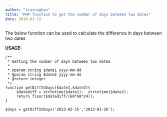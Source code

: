 ```yaml
---
author: "icarnaghan"
title: "PHP function to get the number of days between two dates"
date: 2018-03-22
---
```


The below function can be used to calculate the difference in days between two dates

**USAGE:**

```
/**
 * Getting the number of days between two dates
 * 
 * @param string $date1 yyyy-mm-dd
 * @param string $date2 yyyy-mm-dd
 * @return integer
 */
function getDiffInDays($date1,$date2){
     $datediff = strtotime($date1)-  strtotime($date2);
     return floor($datediff/(60*60*24));
}
```

```
$days = getDiffInDays('2013-02-15','2013-01-26');
```
